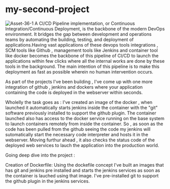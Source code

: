 # my-second-project
![Asset-36-1](https://user-images.githubusercontent.com/64473684/85101273-a9292e00-b21f-11ea-9eb2-a05776d88b3f.png)
A CI/CD Pipeline implementation, or Continuous Integration/Continuous Deployment, is the backbone of the modern DevOps environment. It bridges the gap between development and operations teams by automating the building, testing, and deployment of applications.Having vast applications of these devops tools integrations , SCM tools like Github , management tools like Jenkins and container tool like docker becomes the backbone of this pipeline of CI/CD to launch the applications within few clicks where all the internal works are done by these tools in the background. The main intention of this pipeline is to make this deployment as fast as possible wherein no human intervention occurs.

As part of the projects I've been building , I've come up with one more integration of github , jenkins and dockers where your application containing the code is deployed in the webserver within seconds.

Wholelly the task goes as : I've created an image of the docker , when launched it automatically starts jenkins inside the container with the "git" software previously installed to support the github plugin. The container launched also has access to the docker service running on the base system to launch containers remotely from inside the container. So , as soon as the code has been pulled from the github seeing the code my jenkins will sutomatically start the necessary code interpreter and hosts it in the webserver. Moving furthur ahead , it also checks the status code of the deployed web services to lauch the application into the production world.

Going deep dive into the project :

Creation of Dockerfile: Using the dockefile concept I've built an images that has git and jenkins pre installed and starts the jenkins services as soon as the container is lauched using that image. I've pre-installed git to support the github plugin in the jenkins services.
